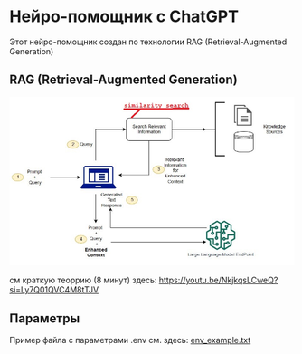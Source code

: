 # Нейро-помощник с ChatGPT
Этот нейро-помощник создан по технологии RAG (Retrieval-Augmented Generation) 

## RAG (Retrieval-Augmented Generation)
![jumpstart-fm-rag_01.jpg](Doc%2Fjumpstart-fm-rag_01.jpg)

см краткую теоррию (8 минут) здесь: https://youtu.be/NkjkqsLCweQ?si=Ly7Q01QVC4M8tTJV

## Параметры
Пример файла с параметрами  .env см. здесь: [env_example.txt](Python%2Fenv_example.txt)